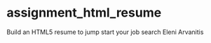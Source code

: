 # assignment_html_resume
Build an HTML5 resume to jump start your job search
Eleni Arvanitis
<html>
<a href="https://github.com/DatGreekChick/assignment_html_resume/blob/master/resume.html
"Resume link</a>
</html>
